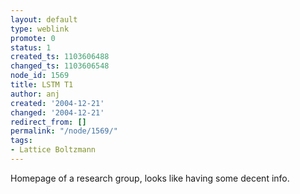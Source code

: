 ```yaml
---
layout: default
type: weblink
promote: 0
status: 1
created_ts: 1103606488
changed_ts: 1103606548
node_id: 1569
title: LSTM T1
author: anj
created: '2004-12-21'
changed: '2004-12-21'
redirect_from: []
permalink: "/node/1569/"
tags:
- Lattice Boltzmann
---
```

Homepage of a research group, looks like having some decent info.
